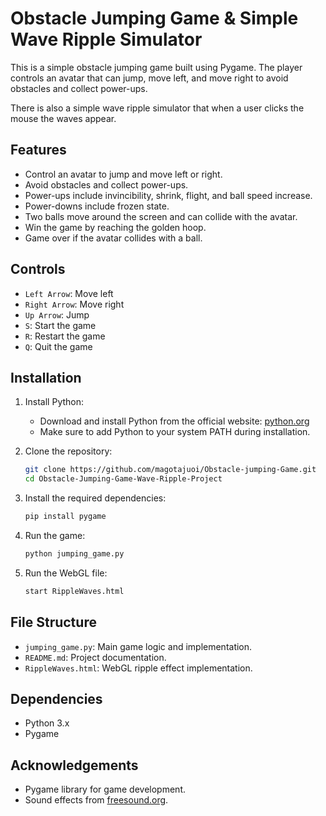 # Obstacle Jumping Game & Simple Wave Ripple Simulator

This is a simple obstacle jumping game built using Pygame. The player controls an avatar that can jump, move left, and move right to avoid obstacles and collect power-ups. 

There is also a simple wave ripple simulator that when a user clicks the mouse the waves appear.

## Features

- Control an avatar to jump and move left or right.
- Avoid obstacles and collect power-ups.
- Power-ups include invincibility, shrink, flight, and ball speed increase.
- Power-downs include frozen state.
- Two balls move around the screen and can collide with the avatar.
- Win the game by reaching the golden hoop.
- Game over if the avatar collides with a ball.

## Controls

- `Left Arrow`: Move left
- `Right Arrow`: Move right
- `Up Arrow`: Jump
- `S`: Start the game
- `R`: Restart the game
- `Q`: Quit the game

## Installation

1. Install Python:
    - Download and install Python from the official website: [python.org](https://www.python.org/downloads/)
    - Make sure to add Python to your system PATH during installation.

2. Clone the repository:
    ```sh
    git clone https://github.com/magotajuoi/Obstacle-jumping-Game.git
    cd Obstacle-Jumping-Game-Wave-Ripple-Project
    ```

3. Install the required dependencies:
    ```sh
    pip install pygame
    ```

4. Run the game:
    ```sh
    python jumping_game.py
    ```

5. Run the WebGL file:
    ```sh
    start RippleWaves.html
    ```

## File Structure

- `jumping_game.py`: Main game logic and implementation.
- `README.md`: Project documentation.
- `RippleWaves.html`: WebGL ripple effect implementation.

## Dependencies

- Python 3.x
- Pygame


## Acknowledgements

- Pygame library for game development.
- Sound effects from [freesound.org](https://freesound.org).

